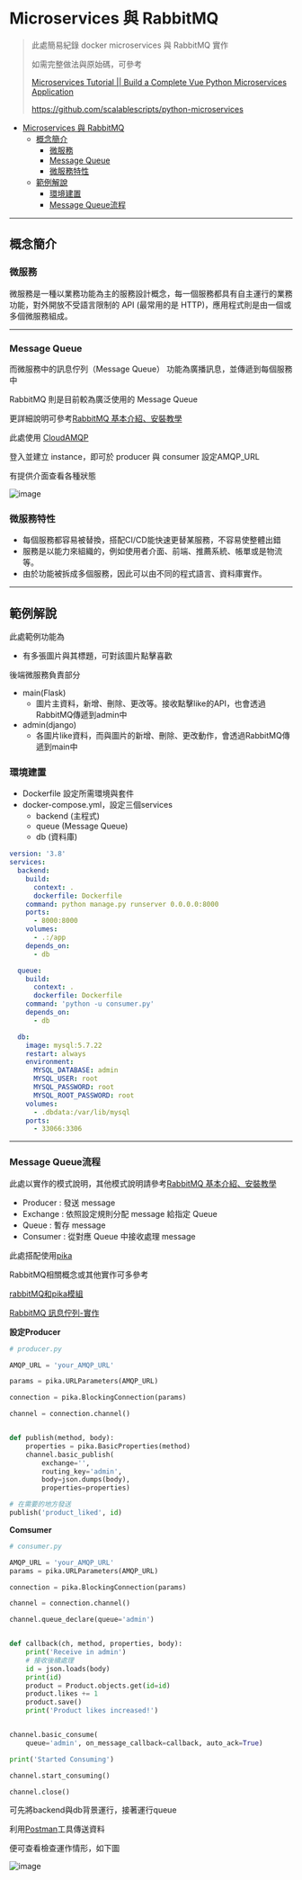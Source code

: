 # Microservices 與 RabbitMQ

> 此處簡易紀錄 docker microservices 與 RabbitMQ 實作
> 
> 如需完整做法與原始碼，可參考
> 
> [Microservices Tutorial || Build a Complete Vue Python Microservices Application](https://www.youtube.com/watch?v=y69VDOczkik)
> 
> https://github.com/scalablescripts/python-microservices


- [Microservices 與 RabbitMQ](#microservices-與-rabbitmq)
  - [概念簡介](#概念簡介)
    - [微服務](#微服務)
    - [Message Queue](#message-queue)
    - [微服務特性](#微服務特性)
  - [範例解說](#範例解說)
    - [環境建置](#環境建置)
    - [Message Queue流程](#message-queue流程)

---

## 概念簡介
### 微服務
微服務是一種以業務功能為主的服務設計概念，每一個服務都具有自主運行的業務功能，對外開放不受語言限制的 API (最常用的是 HTTP)，應用程式則是由一個或多個微服務組成。

---

### Message Queue
而微服務中的訊息佇列（Message Queue）
功能為廣播訊息，並傳遞到每個服務中

RabbitMQ 則是目前較為廣泛使用的 Message Queue

更詳細說明可參考[RabbitMQ 基本介紹、安裝教學](https://kucw.github.io/blog/2020/11/rabbitmq/)

此處使用 [CloudAMQP](https://www.cloudamqp.com/)

登入並建立 instance，即可於 producer 與 consumer 設定AMQP_URL

有提供介面查看各種狀態

![image](https://github.com/wadelu23/MarkdownPicture/blob/main/microservices/rabbitMQ-manager.png?raw=true)

### 微服務特性
* 每個服務都容易被替換，搭配CI/CD能快速更替某服務，不容易使整體出錯
* 服務是以能力來組織的，例如使用者介面、前端、推薦系統、帳單或是物流等。
* 由於功能被拆成多個服務，因此可以由不同的程式語言、資料庫實作。

---

## 範例解說

此處範例功能為
* 有多張圖片與其標題，可對該圖片點擊喜歡

後端微服務負責部分
* main(Flask)
  * 圖片主資料，新增、刪除、更改等。接收點擊like的API，也會透過RabbitMQ傳遞到admin中
* admin(django)
  * 各圖片like資料，而與圖片的新增、刪除、更改動作，會透過RabbitMQ傳遞到main中

### 環境建置
* Dockerfile 設定所需環境與套件
* docker-compose.yml，設定三個services
  * backend (主程式)
  * queue (Message Queue)
  * db (資料庫)
```yml
version: '3.8'
services:
  backend:
    build:
      context: .
      dockerfile: Dockerfile
    command: python manage.py runserver 0.0.0.0:8000
    ports:
      - 8000:8000
    volumes:
      - .:/app
    depends_on:
      - db

  queue:
    build:
      context: .
      dockerfile: Dockerfile
    command: 'python -u consumer.py'
    depends_on:
      - db

  db:
    image: mysql:5.7.22
    restart: always
    environment:
      MYSQL_DATABASE: admin
      MYSQL_USER: root
      MYSQL_PASSWORD: root
      MYSQL_ROOT_PASSWORD: root
    volumes:
      - .dbdata:/var/lib/mysql
    ports:
      - 33066:3306
```
---

### Message Queue流程
此處以實作的模式說明，其他模式說明請參考[RabbitMQ 基本介紹、安裝教學](https://kucw.github.io/blog/2020/11/rabbitmq/)

* Producer : 發送 message
* Exchange : 依照設定規則分配 message 給指定 Queue
* Queue : 暫存 message
* Consumer : 從對應 Queue 中接收處理 message

此處搭配使用[pika](https://pika.readthedocs.io/en/stable/index.html)

RabbitMQ相關概念或其他實作可多參考

[rabbitMQ和pika模組](https://www.796t.com/article.php?id=72890)

[RabbitMQ 訊息佇列-實作](https://medium.com/%E7%A8%8B%E5%BC%8F%E4%B9%BE%E8%B2%A8/python-rabbitmq-%E8%A8%8A%E6%81%AF%E4%BD%87%E5%88%97-%E5%AF%A6%E4%BD%9C-ff0756eac9dd)


**設定Producer**
```python
# producer.py

AMQP_URL = 'your_AMQP_URL'

params = pika.URLParameters(AMQP_URL)

connection = pika.BlockingConnection(params)

channel = connection.channel()


def publish(method, body):
    properties = pika.BasicProperties(method)
    channel.basic_publish(
        exchange='',
        routing_key='admin',
        body=json.dumps(body),
        properties=properties)
```


```python
# 在需要的地方發送
publish('product_liked', id)
```


**Comsumer**
```python
# consumer.py

AMQP_URL = 'your_AMQP_URL'
params = pika.URLParameters(AMQP_URL)

connection = pika.BlockingConnection(params)

channel = connection.channel()

channel.queue_declare(queue='admin')


def callback(ch, method, properties, body):
    print('Receive in admin')
    # 接收後續處理
    id = json.loads(body)
    print(id)
    product = Product.objects.get(id=id)
    product.likes += 1
    product.save()
    print('Product likes increased!')


channel.basic_consume(
    queue='admin', on_message_callback=callback, auto_ack=True)

print('Started Consuming')

channel.start_consuming()

channel.close()
```

可先將backend與db背景運行，接著運行queue

利用[Postman](https://www.postman.com/)工具傳送資料

便可查看檢查運作情形，如下圖

![image](https://github.com/wadelu23/MarkdownPicture/blob/main/microservices/queue-msg.png?raw=true)

